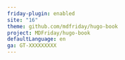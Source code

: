 ```yaml
---
friday-plugin: enabled
site: "16"
theme: github.com/mdfriday/hugo-book
project: MDFriday/hugo-book
defaultLanguage: en
ga: GT-XXXXXXXXX
---
```


